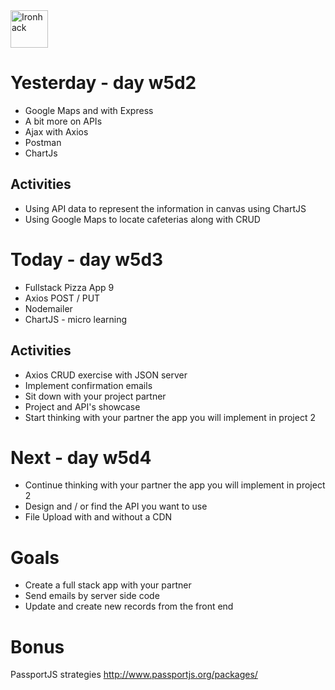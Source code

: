 <img src="https://raw.githubusercontent.com/webmad1019-1/w1d3-advanced-selectors-positioning-full-layout/master/img/ironhack.svg?sanitize=true" alt="Ironhack" width="60"/>

# Yesterday - day w5d2

- Google Maps and with Express
- A bit more on APIs
- Ajax with Axios
- Postman
- ChartJs

## Activities

- Using API data to represent the information in canvas using ChartJS
- Using Google Maps to locate cafeterias along with CRUD

# Today - day w5d3

- Fullstack Pizza App 9
- Axios POST / PUT
- Nodemailer
- ChartJS - micro learning

## Activities

- Axios CRUD exercise with JSON server
- Implement confirmation emails
- Sit down with your project partner
- Project and API's showcase
- Start thinking with your partner the app you will implement in project 2

# Next - day w5d4

- Continue thinking with your partner the app you will implement in project 2
- Design and / or find the API you want to use
- File Upload with and without a CDN

# Goals

- Create a full stack app with your partner
- Send emails by server side code
- Update and create new records from the front end

# Bonus

PassportJS strategies http://www.passportjs.org/packages/
